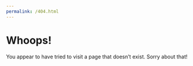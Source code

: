 ```yaml
---
permalink: /404.html
---
```


# Whoops!

You appear to have tried to visit a page that doesn’t exist. Sorry about that!
